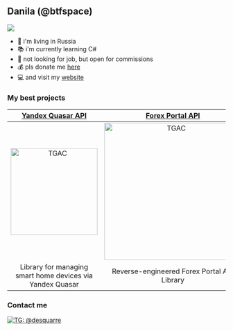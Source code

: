 ## Danila (@btfspace)
![](background.svg)

- 📍 i'm living in Russia
- 📚 i'm currently learning C#
- 💼 not looking for job, but open for commissions
- 💰 pls donate me [here](https://www.donationalerts.com/r/btfspace)
- 💻 and visit my [website](https://biteof.space)

### My best projects
| [Yandex Quasar API](https://github.com/btfspace/yandex-quasar) | [Forex Portal API](https://github.com/btfspace/forexportal-api) | [TG Coronavirus Bot](https://github.com/btfspace/tg-coronavirus) |
| :---: | :---: | :---: |
| [<img width="200" alt="TGAC" src="https://mooscle.com/app/uploads/2019/08/alisa-886x668.png">](https://github.com/btfspace/yandex-quasar) | [<img width="316" alt="TGAC" src="https://yandex-images.clstorage.net/5ace51u05/85e359kbCzNs/xioSQ38Lp51t30DeM_PbMtGNnWGDcUTtGGCr_xcqoXjBbDLXkfdxcUq5KuSQGDb_U0Pmg2DoeHH47exIys4XCeLu0_Kb-weNbe-QT4Njq4JRfR0gwwFhaGnVywsX6qCpgYwBNDZwNheYH1hT0qqCTyOGs-fUOUxXWz04Tb_rEW1H6EMBSOnVHHvv8P-QM1nGks1-dzOmVr-f16qKsrjB-vTqkaWF4BYWeb5qktEK414CFFDUg3n8BHo5mCzuqxMtVdojAst7Zf0YnaGeYsEKluLM_3XglCdsLwR6eFAKk4ukmJD2R_JHVcq_G5EiWxF-oUehBiIoPVZY2DmszVhCf4Q5YzA6S0eN2Q2DjjDD2CUz_N6XsmfULm2GmUtgO3G59iiSdyXwNlapvenxkrhwTcM2osYwiz0m21uIXS5pUP5HKvGQG4tlfAsv01xDoWvHU_-NZuHWFK8PxJvKkmmjOERL4YS1MUSEqDyr8NJ4IpwwJgL38btvl9hryE1vy0L8ZjtDsOr69zwoDfGMY9FJ5gBN_rUBVpVuzIb7-OEIwdqWucC3hUEHtKu9eqPhWrF9AFWj5ADp_lZrmFvtzNsDP9V6Y1M5ywUdy2wx7mCD-hRjHq1HQTaGLmw1KfhyGZBqZhhzxUSBNLYqjGpRsugh7QGmg0UC6e3UKZvajZ6J8L_GGmGQ2wpHrHiugcwC8xr2sV8edWDl9T98JxpKkfpCKEVYQ8a2IjTEe7xbQwKqsc-DhpOmcqhdZCpLSHzOiGKthehi4PtbZW6ZjMBtc-F6lqONrFejtmb8f1ar6zN70DhVS9Om1hEGBVqsSJIwiuPv8xVR9RCpXEX7m-ls7bizHofZo9LKynfumLxwTfMju4ehHf-lUYTnH030yrrxWiPKFCiwtZXgl2bKn9hiACpBjXOlwjfBi2-ni0grf1z5c4x1maISOor2_zgd4m7Bw9mmIU1cdnGVJe0chXibs">](https://github.com/btfspace/forexportal-api) | [<img width="316" alt="TGAC" src="https://cdn141.picsart.com/322731609226211.png">](https://github.com/btfspace/tg-coronavirus) |
| Library for managing smart home devices via Yandex Quasar | Reverse-engineered Forex Portal API Library | A telegram bot that can parse statistics vaccinations and coronavirus statistics |  
### Contact me
[![TG: @desquarre](https://img.shields.io/badge/Telegram---?logo=telegram&style=for-the-badge&color=blue)](//t.me/desquarre)
